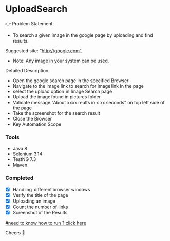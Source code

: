 # UploadSearch

:point_right: Problem Statement:  

* To search a given image in the google page by uploading and find results.  

Suggested site:  “http://google.com”  


* Note: Any image in your system can be used.



Detailed Description:    

* Open the google search page in the specified Browser 
* Navigate to the image link to search for Image link In the page 
* select the upload option  in Image Search page
* Upload the image found in pictures folder
* Validate message “About xxxx reults in x xx seconds” on top left side of the page
* Take the screenshot for the search result 
* Close the Browser     
* Key Automation Scope

### Tools

* Java 8
* Selenium 3.14
* TestNG 7.3
* Maven

### Completed

- [x] Handling  different browser windows 
- [x] Verify the title of the page 
- [x] Uploading an image 
- [x] Count the number of links 
- [x] Screenshot of the Results 

[#need to know how to run ? click here](https://drive.google.com/file/d/110oQG_XmVRJ0KTlieaRGGti1OQPIHTor/view?usp=sharing)


Cheers :orange_heart:


